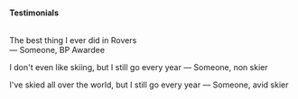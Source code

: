 #### Testimonials
<div style='max-height: 9em; overflow: auto;'>
  <p>The best thing I ever did in Rovers <br><span>— Someone, BP Awardee</span></p>
  <p>I don't even like skiing, but I still go every year <span>— Someone, non skier</span></p>
  <p>I've skied all over the world, but I still go every year <span>— Someone, avid skier</span></p>
</div>
